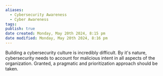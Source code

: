 ```yaml
---
aliases:
  - Cybersecurity Awareness
  - Cyber Awareness
tags: 
publish: true
date created: Monday, May 20th 2024, 8:15 pm
date modified: Monday, May 20th 2024, 8:16 pm
---
```

Building a cybersecurity culture is incredibly difficult.  By it's nature, cybersecurity needs to account for malicious intent in all aspects of the organization. Granted, a pragmatic and prioritization approach should be taken.


